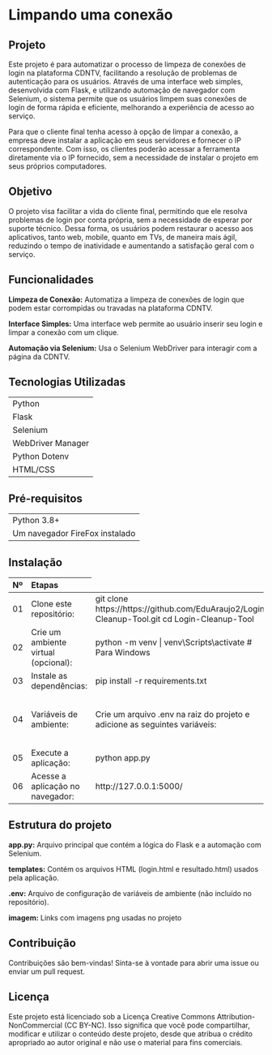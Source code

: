 <h1>Limpando uma conexão</h1>

## Projeto
Este projeto é para automatizar o processo de limpeza de conexões de login na plataforma CDNTV, facilitando a resolução de problemas de autenticação para os usuários. Através de uma interface web simples, desenvolvida com Flask, e utilizando automação de navegador com Selenium, o sistema permite que os usuários limpem suas conexões de login de forma rápida e eficiente, melhorando a experiência de acesso ao serviço.

Para que o cliente final tenha acesso à opção de limpar a conexão, a empresa deve instalar a aplicação em seus servidores e fornecer o IP correspondente. Com isso, os clientes poderão acessar a ferramenta diretamente via o IP fornecido, sem a necessidade de instalar o projeto em seus próprios computadores.


## Objetivo
O projeto visa facilitar a vida do cliente final, permitindo que ele resolva problemas de login por conta própria, sem a necessidade de esperar por suporte técnico. Dessa forma, os usuários podem restaurar o acesso aos aplicativos, tanto web, mobile, quanto em TVs, de maneira mais ágil, reduzindo o tempo de inatividade e aumentando a satisfação geral com o serviço.


## Funcionalidades
**Limpeza de Conexão:** Automatiza a limpeza de conexões de login que podem estar corrompidas ou travadas na plataforma CDNTV.

**Interface Simples:** Uma interface web permite ao usuário inserir seu login e limpar a conexão com um clique.

**Automação via Selenium:** Usa o Selenium WebDriver para interagir com a página da CDNTV.


## Tecnologias Utilizadas
<table>
  <tbody align="left">
    <tr>
      <td>Python</td>
    </tr>
    <tr>
      <td>Flask</td>
    </tr>
    <tr>
      <td>Selenium</td>
    </tr>
    <tr>
      <td>WebDriver Manager</td>
    </tr>
    <tr>
      <td>Python Dotenv</td>
    </tr>
    <tr>
      <td>HTML/CSS</td>
    </tr>
  </tbody>
</table>


## Pré-requisitos
<table>
  <tbody align="left">
    <tr>
      <td>Python 3.8+</td>
    </tr>
    <tr>
      <td>Um navegador FireFox instalado</td>
  </tbody>
</table>


## Instalação
<table>
  <thead>
    <tr align="left">
      <th>Nº</th>
      <th>Etapas</th>
    </tr>
  </thead>
  <tbody align="left">
    <tr>
      <td>01</td>
      <td>Clone este repositório: </td>
      <td>git clone https://https://github.com/EduAraujo2/Login-Cleanup-Tool.git
cd Login-Cleanup-Tool</td>
    </tr>
    <tr>
      <td>02</td>
      <td>Crie um ambiente virtual (opcional):</td>
      <td>python -m venv | venv\Scripts\activate     # Para Windows</td>
    </tr>
    <tr>
      <td>03</td>
      <td>Instale as dependências:</td>
      <td>pip install -r requirements.txt</td>   
    </tr>
    <tr>
      <td>04</td>
      <td>Variáveis de ambiente:</td>
      <td>Crie um arquivo .env na raiz do projeto e adicione as seguintes variáveis:</td>
      <td>LINK_SITE="https://link.do.site/login" USERNAME="seu_usuario_adm" PASSWORD="sua_senha_adm" ACCOUNT="https://link.do.site/contas" LOGOUT="https://link.do.site/logout"</td>     
    </tr>
    <tr>
      <td>05</td>
      <td>Execute a aplicação:</td>
      <td>python app.py</td>   
    </tr>
    <tr>
      <td>06</td>
      <td>Acesse a aplicação no navegador:</td>
      <td>http://127.0.0.1:5000/</td>   
    </tr>
  </tbody>
</table>


## Estrutura do projeto
**app.py:** Arquivo principal que contém a lógica do Flask e a automação com Selenium.

**templates:** Contém os arquivos HTML (login.html e resultado.html) usados pela aplicação.

**.env:** Arquivo de configuração de variáveis de ambiente (não incluído no repositório).

**imagem:** Links com imagens png usadas no projeto


## Contribuição
Contribuições são bem-vindas! Sinta-se à vontade para abrir uma issue ou enviar um pull request.


## Licença
Este projeto está licenciado sob a Licença Creative Commons Attribution-NonCommercial (CC BY-NC). Isso significa que você pode compartilhar, modificar e utilizar o conteúdo deste projeto, desde que atribua o crédito apropriado ao autor original e não use o material para fins comerciais.